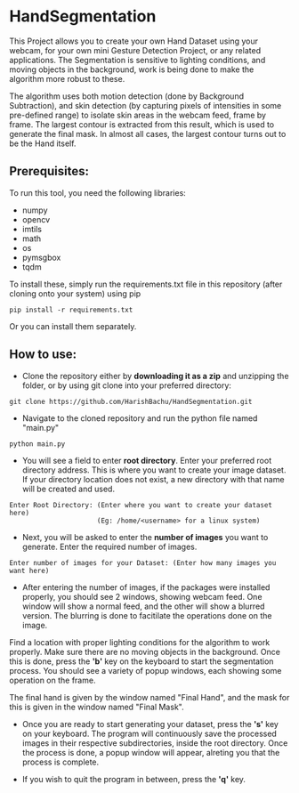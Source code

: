 # HandSegmentation

This Project allows you to create your own Hand Dataset using your webcam, for your own mini Gesture Detection Project, or any related applications.
The Segmentation is sensitive to lighting conditions, and moving objects in the background, work is being done to make the algorithm more robust to these. 

The algorithm uses both motion detection (done by Background Subtraction), and skin detection (by capturing pixels of intensities in some pre-defined range) to isolate skin areas in the webcam feed, frame by frame. The largest contour is extracted from this result, which is used to generate the final mask. In almost all cases, the largest contour turns out to be the Hand itself. 

## Prerequisites: ##

To run this tool, you need the following libraries:

* numpy
* opencv
* imtils
* math
* os
* pymsgbox
* tqdm

To install these, simply run the requirements.txt file in this repository (after cloning onto your system) using pip 
```
pip install -r requirements.txt
```

Or you can install them separately.

## How to use: ##

* Clone the repository either by __downloading it as a zip__ and unzipping the folder, or by using git clone into your preferred directory:
```
git clone https://github.com/HarishBachu/HandSegmentation.git
```

* Navigate to the cloned repository and run the python file named "main.py"
```
python main.py
```

* You will see a field to enter __root directory__. Enter your preferred root directory address. This is where you want to create your image dataset. 
If your directory location does not exist, a new directory with that name will be created and used. 
```
Enter Root Directory: (Enter where you want to create your dataset here) 
                      (Eg: /home/<username> for a linux system)
```

* Next, you will be asked to enter the __number of images__ you want to generate. Enter the required number of images.
```
Enter number of images for your Dataset: (Enter how many images you want here)
```

* After entering the number of images, if the packages were installed properly, you should see 2 windows, showing webcam feed. One window will show a normal feed, and the other will show a blurred version. The blurring is done to facitilate the operations done on the image. 

Find a location with proper lighting conditions for the algorithm to work properly. Make sure there are no moving objects in the background. Once this is done, press the __'b'__ key on the keyboard to start the segmentation process. You should see a variety of popup windows, each showing some operation on the frame. 

The final hand is given by the window named "Final Hand", and the mask for this is given in the window named "Final Mask". 

* Once you are ready to start generating your dataset, press the __'s'__ key on your keyboard. The program will continuously save the processed images in their respective subdirectories, inside the root directory. Once the process is done, a popup window will appear, alreting you that the process is complete.

* If you wish to quit the program in between, press the __'q'__ key.




